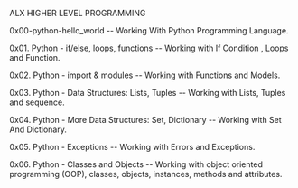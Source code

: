 ALX HIGHER LEVEL PROGRAMMING

0x00-python-hello_world -- Working With Python Programming Language.

0x01. Python - if/else, loops, functions -- Working with If Condition , Loops and Function.

0x02. Python - import & modules -- Working with Functions and Models.

0x03. Python - Data Structures: Lists, Tuples -- Working with Lists, Tuples and sequence.

0x04. Python - More Data Structures: Set, Dictionary -- Working with Set And Dictionary.

0x05. Python - Exceptions -- Working with Errors and Exceptions.

0x06. Python - Classes and Objects -- Working with object oriented programming (OOP), classes, objects, instances, methods and attributes.
